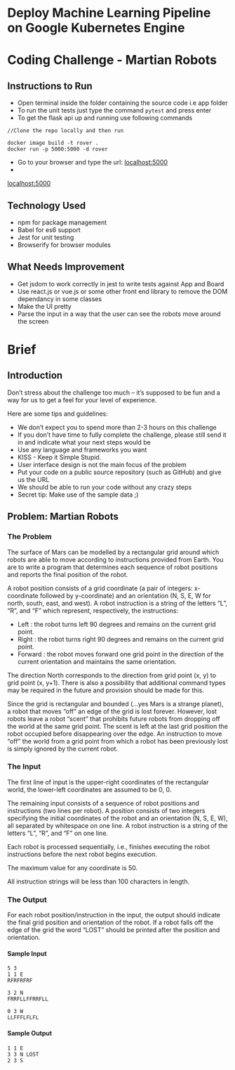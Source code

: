 # Deploy Machine Learning Pipeline on Google Kubernetes Engine
# Coding Challenge - Martian Robots
## Instructions to Run

* Open terminal inside the folder containing the source code i.e app folder
* To run the unit tests just type the command ``` pytest ``` and press enter
* To get the flask api up and running use following commands
```
//Clone the repo locally and then run

docker image build -t rover .
docker run -p 5000:5000 -d rover

```
* Go to your browser and type the url: <localhost:5000>
* 
[](localhost:5000)

<localhost:5000>

## Technology Used
* npm for package management
* Babel for es6 support
* Jest for unit testing
* Browserify for browser modules

## What Needs Improvement
* Get jsdom to work correctly in jest to write tests against App and Board
* Use react.js or vue.js or some other front end library to remove the DOM dependancy in some classes
* Make the UI pretty
* Parse the input in a way that the user can see the robots move around the screen

# Brief
## Introduction 
Don’t stress about the challenge too much – it’s supposed to be fun and a way for us to get a
feel for your level of experience.

Here are some tips and guidelines:
* We don’t expect you to spend more than 2-3 hours on this challenge
* If you don’t have time to fully complete the challenge, please still send it in and
indicate what your next steps would be
* Use any language and frameworks you want
* KISS - Keep it Simple Stupid.
* User interface design is not the main focus of the problem
* Put your code on a public source repository (such as GitHub) and give us the URL
* We should be able to run your code without any crazy steps
* Secret tip: Make use of the sample data ;)

## Problem: Martian Robots 
### The Problem 
The surface of Mars can be modelled by a rectangular grid around which robots are able to
move according to instructions provided from Earth. You are to write a program that
determines each sequence of robot positions and reports the final position of the robot.

A robot position consists of a grid coordinate (a pair of integers: x-coordinate followed by
y-coordinate) and an orientation (N, S, E, W for north, south, east, and west).
A robot instruction is a string of the letters “L”, “R”, and “F” which represent, respectively, the
instructions:
* Left : the robot turns left 90 degrees and remains on the current grid point.
* Right : the robot turns right 90 degrees and remains on the current grid point.
* Forward : the robot moves forward one grid point in the direction of the current
orientation and maintains the same orientation.

The direction North corresponds to the direction from grid point (x, y) to grid point (x, y+1).
There is also a possibility that additional command types may be required in the future and
provision should be made for this.

Since the grid is rectangular and bounded (…yes Mars is a strange planet), a robot that
moves “off” an edge of the grid is lost forever. However, lost robots leave a robot “scent” that
prohibits future robots from dropping off the world at the same grid point. The scent is left at
the last grid position the robot occupied before disappearing over the edge. An instruction to
move “off” the world from a grid point from which a robot has been previously lost is simply
ignored by the current robot.

### The Input 
The first line of input is the upper-right coordinates of the rectangular world, the lower-left
coordinates are assumed to be 0, 0.

The remaining input consists of a sequence of robot positions and instructions (two lines per
robot). A position consists of two integers specifying the initial coordinates of the robot and
an orientation (N, S, E, W), all separated by whitespace on one line. A robot instruction is a
string of the letters “L”, “R”, and “F” on one line.

Each robot is processed sequentially, i.e., finishes executing the robot instructions before the
next robot begins execution.

The maximum value for any coordinate is 50.

All instruction strings will be less than 100 characters in length.

### The Output 
For each robot position/instruction in the input, the output should indicate the final grid
position and orientation of the robot. If a robot falls off the edge of the grid the word “LOST”
should be printed after the position and orientation.

#### Sample Input
```
5 3
1 1 E
RFRFRFRF

3 2 N
FRRFLLFFRRFLL

0 3 W
LLFFFLFLFL
```
#### Sample Output
```
1 1 E
3 3 N LOST
2 3 S
```

